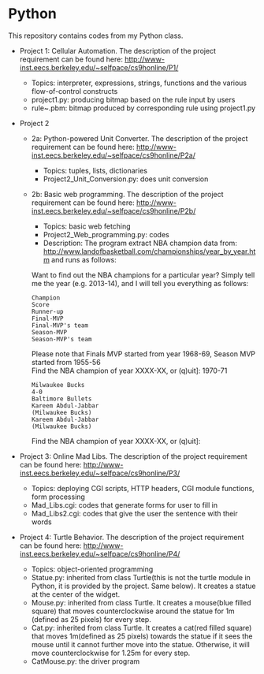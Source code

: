 Python
======
This repository contains codes from my Python class.

* Project 1: Cellular Automation. The description of the project requirement can be found here:
http://www-inst.eecs.berkeley.edu/~selfpace/cs9honline/P1/
  - Topics: interpreter, expressions, strings, functions and the various flow-of-control constructs
  - project1.py: producing bitmap based on the rule input by users
  - rule~.pbm: bitmap produced by corresponding rule using project1.py

* Project 2
  * 2a: Python-powered Unit Converter. The description of the project requirement can be found here:
http://www-inst.eecs.berkeley.edu/~selfpace/cs9honline/P2a/
    - Topics: tuples, lists, dictionaries
    - Project2_Unit_Conversion.py: does unit conversion

  * 2b: Basic web programming. The description of the project requirement can be found here:
http://www-inst.eecs.berkeley.edu/~selfpace/cs9honline/P2b/
    - Topics: basic web fetching
    - Project2_Web_programming.py: codes
    - Description: The program extract NBA champion data from: http://www.landofbasketball.com/championships/year_by_year.htm and runs as follows:<br>

    Want to find out the NBA champions for a particular year? Simply tell me the year (e.g. 2013-14), and I will tell you everything as follows:<br>
    
    	Champion
    	Score
    	Runner-up
    	Final-MVP
    	Final-MVP's team
    	Season-MVP
    	Season-MVP's team
    	
    Please note that Finals MVP started from year 1968-69, Season MVP started from 1955-56<br>
    Find the NBA champion of year XXXX-XX, or (q)uit]: 1970-71<br>
    
        Milwaukee Bucks
        4-0
        Baltimore Bullets
        Kareem Abdul-Jabbar
        (Milwaukee Bucks)
        Kareem Abdul-Jabbar
        (Milwaukee Bucks)
      
    Find the NBA champion of year XXXX-XX, or (q)uit]: <br>

* Project 3: Online Mad Libs. The description of the project requirement can be found here:
http://www-inst.eecs.berkeley.edu/~selfpace/cs9honline/P3/
  - Topics: deploying CGI scripts, HTTP headers, CGI module functions, form processing
  - Mad_Libs.cgi: codes that generate forms for user to fill in
  - Mad_Libs2.cgi: codes that give the user the sentence with their words

* Project 4: Turtle Behavior. The description of the project requirement can be found here:
http://www-inst.eecs.berkeley.edu/~selfpace/cs9honline/P4/
  - Topics: object-oriented programming
  - Statue.py: inherited from class Turtle(this is not the turtle module in Python, it is provided by the project. Same below). It creates a statue at the center of the widget.
  - Mouse.py: inherited from class Turtle. It creates a mouse(blue filled square) that moves counterclockwise around the statue for 1m (defined as 25 pixels) for every step.
  - Cat.py: inherited from class Turtle. It creates a cat(red filled square) that moves 1m(defined as 25 pixels) towards the statue if it sees the mouse until it cannot further move into the statue. Otherwise, it will move counterclockwise for 1.25m for every step.
  - CatMouse.py: the driver program
